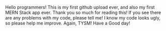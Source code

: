Hello programmers! This is my first github upload ever, and also my first MERN Stack app ever. Thank you so much for reading this! 
If you see there are any problems with my code, please tell me! I know my code looks ugly, so please help me improve.
Again, TYSM! Have a Good day!
